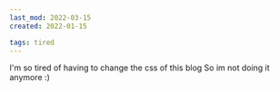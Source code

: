```yaml
---
last_mod: 2022-03-15
created: 2022-01-15

tags: tired 
---
```

I'm so tired of having to change the css of this blog 
So im not doing it anymore :)

